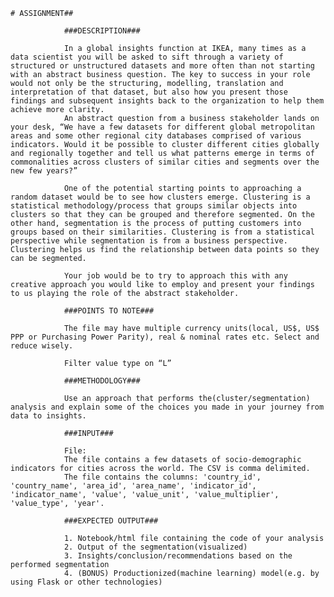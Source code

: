     # ASSIGNMENT##

                ###DESCRIPTION###

                In a global insights function at IKEA, many times as a data scientist you will be asked to sift through a variety of structured or unstructured datasets and more often than not starting with an abstract business question. The key to success in your role would not only be the structuring, modelling, translation and interpretation of that dataset, but also how you present those findings and subsequent insights back to the organization to help them achieve more clarity.
                An abstract question from a business stakeholder lands on your desk, “We have a few datasets for different global metropolitan areas and some other regional city databases comprised of various indicators. Would it be possible to cluster different cities globally and regionally together and tell us what patterns emerge in terms of commonalities across clusters of similar cities and segments over the new few years?”

                One of the potential starting points to approaching a random dataset would be to see how clusters emerge. Clustering is a statistical methodology/process that groups similar objects into clusters so that they can be grouped and therefore segmented. On the other hand, segmentation is the process of putting customers into groups based on their similarities. Clustering is from a statistical perspective while segmentation is from a business perspective. Clustering helps us find the relationship between data points so they can be segmented.

                Your job would be to try to approach this with any creative approach you would like to employ and present your findings to us playing the role of the abstract stakeholder.

                ###POINTS TO NOTE###

                The file may have multiple currency units(local, US$, US$ PPP or Purchasing Power Parity), real & nominal rates etc. Select and reduce wisely.

                Filter value type on “L”

                ###METHODOLOGY###

                Use an approach that performs the(cluster/segmentation) analysis and explain some of the choices you made in your journey from data to insights.

                ###INPUT###

                File:
                The file contains a few datasets of socio-demographic indicators for cities across the world. The CSV is comma delimited.
                The file contains the columns: 'country_id', 'country_name', 'area_id', 'area_name', 'indicator_id', 'indicator_name', 'value', 'value_unit', 'value_multiplier', 'value_type', 'year'.

                ###EXPECTED OUTPUT###

                1. Notebook/html file containing the code of your analysis
                2. Output of the segmentation(visualized)
                3. Insights/conclusion/recommendations based on the performed segmentation
                4. (BONUS) Productionized(machine learning) model(e.g. by using Flask or other technologies)
